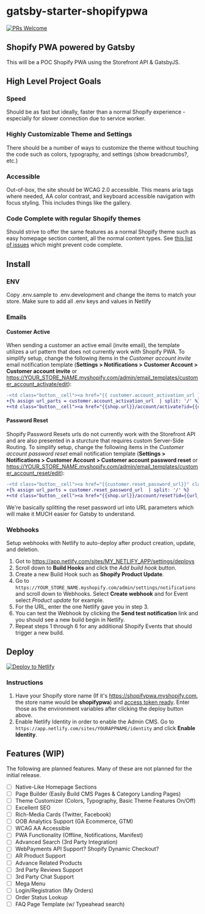 # gatsby-starter-shopifypwa

[![PRs Welcome](https://img.shields.io/badge/PRs-welcome-brightgreen.svg?style=flat-square)](http://makeapullrequest.com) 

## Shopify PWA powered by Gatsby

This will be a POC Shopify PWA using the Storefront API & GatsbyJS.

## High Level Project Goals

### Speed

Should be as fast but ideally, faster than a normal Shopify experience - especially for slower connection due to service worker.

### Highly Customizable Theme and Settings

There should be a number of ways to customize the theme without touching the code such as colors, typography, and settings (show breadcrumbs?, etc.)

### Accessible

Out-of-box, the site should be WCAG 2.0 accessible. This means aria tags where needed, AA color contrast, and keyboard accessible navigation with focus styling. This includes things like the gallery.

### Code Complete with regular Shopify themes

Should strive to offer the same features as a normal Shopify theme such as easy homepage section content, all the normal content types. See [this list of issues](https://github.com/gil--/gatsby-starter-shopifypwa/issues/4) which might prevent code complete.

## Install

### ENV

Copy .env.sample to .env.development and change the items to match your store. Make sure to add all .env keys and values in Netlify

### Emails

#### Customer Active

When sending a customer an active email (invite email), the template utilizes a url pattern that does not currently work with Shopify PWA. To simplify setup, change the following items in the *Customer account invite* email notification template (**Settings > Notifications > Customer Account > Customer account invite** or https://YOUR_STORE_NAME.myshopify.com/admin/email_templates/customer_account_activate/edit):

```diff
-<td class="button__cell"><a href="{{ customer.account_activation_url }}" class="button__text">Activate your account</a></td>
+{% assign url_parts = customer.account_activation_url  | split: '/' %}
+<td class="button__cell"><a href="{{shop.url}}/account/activate?id={{url_parts[5]}}&token={{url_parts[6]}}" class="button__text">Activate your account</a></td>
```

#### Password Reset

Shopify Password Resets urls do not currently work with the Storefront API and are also presented in a sturcture that requires custom Server-Side Routing. To simplify setup, change the following items in the *Customer account password reset* email notification template (**Settings > Notifications > Customer Account > Customer account password reset** or https://YOUR_STORE_NAME.myshopify.com/admin/email_templates/customer_account_reset/edit):

```diff
-<td class="button__cell"><a href="{{customer.reset_password_url}}" class="button__text">Reset your password</a></td>
+{% assign url_parts = customer.reset_password_url  | split: '/' %}
+<td class="button__cell"><a href="{{shop.url}}/account/reset?id={{url_parts[5]}}&token={{url_parts[6]}}" class="button__text">Reset your password</a></td>
```

We're basically splitting the reset password url into URL parameters which will make it MUCH easier for Gatsby to understand.

### Webhooks

Setup webhooks with Netlify to auto-deploy after product creation, update, and deletion.

1. Got to https://app.netlify.com/sites/MY_NETLIFY_APP/settings/deploys
2. Scroll down to **Build Hooks** and click the *Add build hook* button.
3. Create a new Build Hook such as **Shopify Product Update**.
4. Go to `https://YOUR_STORE_NAME.myshopify.com/admin/settings/notifications` and scroll down to Webhooks. Select **Create webhook** and for Event select *Product update* for example.
5. For the URL, enter the one Netlify gave you in step 3.
6. You can test the Webhook by clicking the **Send test notification** link and you should see a new build begin in Netlify.
7. Repeat steps 1 through 6 for any additional Shopify Events that should trigger a new build.

## Deploy

[![Deploy to Netlify](https://www.netlify.com/img/deploy/button.svg)](https://app.netlify.com/start/deploy?repository=https://github.com/gil--/gatsby-starter-shopifypwa)

### Instructions

1. Have your Shopify store name (If it's https://shopifypwa.myshopify.com, the store name would be **shopifypwa**) and [access token ready](https://www.shopify.com/partners/blog/17056443-how-to-generate-a-shopify-api-token). Enter those as the environment variables after clicking the deploy button above.
2. Enable Netlify Identity in order to enable the Admin CMS. Go to `https://app.netlify.com/sites/YOURAPPNAME/identity` and click **Enable Identity**.

## Features (WIP)

The following are planned features. Many of these are not planned for the initial release.

- [ ] Native-Like Homepage Sections
- [ ] Page Builder (Easily Build CMS Pages & Category Landing Pages)
- [ ] Theme Customizer (Colors, Typography, Basic Theme Features On/Off)
- [ ] Excellent SEO
- [ ] Rich-Media Cards (Twitter, Facebook)
- [ ] OOB Analytics Support (GA Ecommerce, GTM)
- [ ] WCAG AA Accessible
- [ ] PWA Functionality (Offline, Notifications, Manifest)
- [ ] Advanced Search (3rd Party Integration)
- [ ] WebPayments API Support? Shopify Dynamic Checkout?
- [ ] AR Product Support
- [ ] Advance Related Products
- [ ] 3rd Party Reviews Support
- [ ] 3rd Party Chat Support
- [ ] Mega Menu
- [ ] Login/Registration (My Orders)
- [ ] Order Status Lookup
- [ ] FAQ Page Template (w/ Typeahead search)
